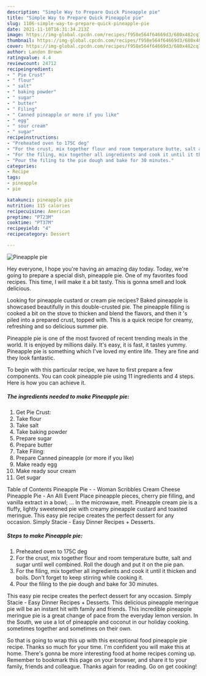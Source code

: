 ```yaml
---
description: "Simple Way to Prepare Quick Pineapple pie"
title: "Simple Way to Prepare Quick Pineapple pie"
slug: 1106-simple-way-to-prepare-quick-pineapple-pie
date: 2021-11-10T16:31:34.213Z
image: https://img-global.cpcdn.com/recipes/f958e564f64669d3/680x482cq70/pineapple-pie-recipe-main-photo.jpg
thumbnail: https://img-global.cpcdn.com/recipes/f958e564f64669d3/680x482cq70/pineapple-pie-recipe-main-photo.jpg
cover: https://img-global.cpcdn.com/recipes/f958e564f64669d3/680x482cq70/pineapple-pie-recipe-main-photo.jpg
author: Landon Brown
ratingvalue: 4.4
reviewcount: 24712
recipeingredient:
- " Pie Crust"
- " flour"
- " salt"
- " baking powder"
- " sugar"
- " butter"
- " Filing"
- " Canned pineapple or more if you like"
- " egg"
- " sour cream"
- " sugar"
recipeinstructions:
- "Preheated oven to 175C deg"
- "For the crust, mix together flour and room temperature butte, salt and sugar until well combined. Roll the dough and put it on the pie pan."
- "For the filing, mix together all ingredients and cook it until it thicken and boils. Don&#39;t forget to keep stirring while cooking it."
- "Pour the filing to the pie dough and bake for 30 minutes."
categories:
- Recipe
tags:
- pineapple
- pie

katakunci: pineapple pie 
nutrition: 115 calories
recipecuisine: American
preptime: "PT23M"
cooktime: "PT37M"
recipeyield: "4"
recipecategory: Dessert

---
```



![Pineapple pie](https://img-global.cpcdn.com/recipes/f958e564f64669d3/680x482cq70/pineapple-pie-recipe-main-photo.jpg)

Hey everyone, I hope you're having an amazing day today. Today, we're going to prepare a special dish, pineapple pie. One of my favorites food recipes. This time, I will make it a bit tasty. This is gonna smell and look delicious.

Looking for pineapple custard or cream pie recipes? Baked pineapple is showcased beautifully in this double-crusted pie. The pineapple filling is cooked a bit on the stove to thicken and blend the flavors, and then it &#39;s piled into a prepared crust, topped with. This is a quick recipe for creamy, refreshing and so delicious summer pie.

Pineapple pie is one of the most favored of recent trending meals in the world. It is enjoyed by millions daily. It's easy, it is fast, it tastes yummy. Pineapple pie is something which I've loved my entire life. They are fine and they look fantastic.


To begin with this particular recipe, we have to first prepare a few components. You can cook pineapple pie using 11 ingredients and 4 steps. Here is how you can achieve it.

<!--inarticleads1-->

##### The ingredients needed to make Pineapple pie:

1. Get  Pie Crust:
1. Take  flour
1. Take  salt
1. Take  baking powder
1. Prepare  sugar
1. Prepare  butter
1. Take  Filing:
1. Prepare  Canned pineapple (or more if you like)
1. Make ready  egg
1. Make ready  sour cream
1. Get  sugar


Table of Contents Pineapple Pie - - Woman Scribbles Cream Cheese Pineapple Pie - An Alli Event Place pineapple pieces, cherry pie filling, and vanilla extract in a bowl; … In the microwave, melt. Pineapple cream pie is a fluffy, lightly sweetened pie with creamy pineapple custard and toasted meringue. This easy pie recipe creates the perfect dessert for any occasion. Simply Stacie - Easy Dinner Recipes + Desserts. 

<!--inarticleads2-->

##### Steps to make Pineapple pie:

1. Preheated oven to 175C deg
1. For the crust, mix together flour and room temperature butte, salt and sugar until well combined. Roll the dough and put it on the pie pan.
1. For the filing, mix together all ingredients and cook it until it thicken and boils. Don&#39;t forget to keep stirring while cooking it.
1. Pour the filing to the pie dough and bake for 30 minutes.


This easy pie recipe creates the perfect dessert for any occasion. Simply Stacie - Easy Dinner Recipes + Desserts. This delicious pineapple meringue pie will be an instant hit with family and friends. This incredible pineapple meringue pie is a great change of pace from the everyday lemon version. In the South, we use a lot of pineapple and coconut in our holiday cooking. sometimes together and sometimes on their own. 

So that is going to wrap this up with this exceptional food pineapple pie recipe. Thanks so much for your time. I'm confident you will make this at home. There's gonna be more interesting food at home recipes coming up. Remember to bookmark this page on your browser, and share it to your family, friends and colleague. Thanks again for reading. Go on get cooking!
